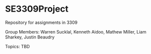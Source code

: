 # SE3309Project
Repository for assignments in 3309

Group Members:
Warren Sucklal,
Kenneth Aidoo,
Mathew Miller,
Liam Sharkey,
Justin Beaudry

Topics: TBD
